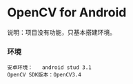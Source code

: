 # OpenCV for Android 

说明：项目没有功能，只基本搭建环境。

### 环境
	安卓环境：	android stud 3.1  
	OpenCV SDK版本：OpenCV3.4
